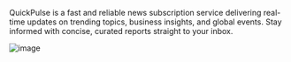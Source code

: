QuickPulse is a fast and reliable news subscription service delivering real-time updates on trending topics, business insights, and global events. Stay informed with concise, curated reports straight to your inbox.


![image](https://github.com/user-attachments/assets/c464c759-4278-4467-869c-c200c1c9c514)


